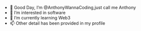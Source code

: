 - 👋 Good Day, I’m @AnthonyWannaCoding,just call me Anthony
- 👀 I’m interested in software 
- 🌱 I’m currently learning Web3
- 📫 Other detail has been provided in my profile
